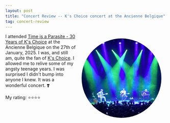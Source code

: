 ```yaml
---
layout: post
title: "Concert Review -- K's Choice concert at the Ancienne Belgique"
tag: concert-review
---
```


<style>
figure {
 padding: 15px ;
 margin: auto ;
 float: right ;
}

figure img {
 border-radius: 50% ;
 margin: auto ;
}
</style>
<figure>
 <img src="/blogassets/2025-01-27-ks-choice.jpg" width="250" alt="A picture of K's Choice on stage.">
</figure>

I attended [Time is a Parasite - 30 Years of K's Choice](https://www.abconcerts.be/nl/agenda/time-is-a-parasite-30-years-of-ks-choice) at the Ancienne Belgique on the 27th of January, 2025. I was, and still am, quite the fan of [K's Choice](https://en.wikipedia.org/wiki/K%27s_Choice). I allowed me to relive some of my angsty teenage years. I was surprised I didn't bump into anyone I knew. It was a wonderful concert. ❣️

My rating: ⭐⭐⭐⭐